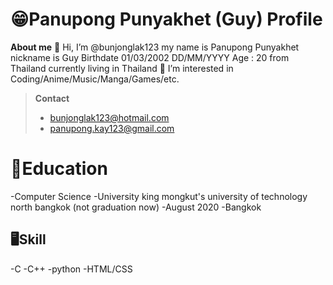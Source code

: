 # 😁Panupong Punyakhet (Guy) Profile
**About me**
👋 Hi, I’m @bunjonglak123 my name is Panupong Punyakhet nickname is Guy 
Birthdate 01/03/2002 DD/MM/YYYY    Age : 20 from Thailand currently living in Thailand
 👀 I’m interested in Coding/Anime/Music/Manga/Games/etc.

> **Contact** 
> - bunjonglak123@hotmail.com 
> - panupong.kay123@gmail.com

# 📖Education

-Computer Science
-University king mongkut's university of technology north bangkok (not graduation now)
-August 2020
-Bangkok

## 🖥Skill
-C
-C++
-python
-HTML/CSS
